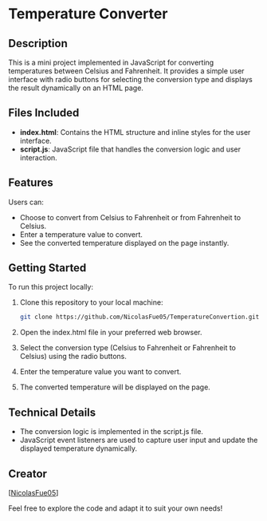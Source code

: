 # Temperature Converter

## Description
This is a mini project implemented in JavaScript for converting temperatures between Celsius and Fahrenheit. It provides a simple user interface with radio buttons for selecting the conversion type and displays the result dynamically on an HTML page.

## Files Included

- **index.html**: Contains the HTML structure and inline styles for the user interface.
- **script.js**: JavaScript file that handles the conversion logic and user interaction.

## Features

Users can:
- Choose to convert from Celsius to Fahrenheit or from Fahrenheit to Celsius.
- Enter a temperature value to convert.
- See the converted temperature displayed on the page instantly.

## Getting Started

To run this project locally:

1. Clone this repository to your local machine:
   ```bash
   git clone https://github.com/NicolasFue05/TemperatureConvertion.git
2. Open the index.html file in your preferred web browser.

3. Select the conversion type (Celsius to Fahrenheit or Fahrenheit to Celsius) using the radio buttons.

4. Enter the temperature value you want to convert.

5. The converted temperature will be displayed on the page.

## Technical Details
- The conversion logic is implemented in the script.js file.
- JavaScript event listeners are used to capture user input and update the displayed temperature dynamically.

## Creator
[[NicolasFue05](https://github.com/NicolasFue05)]

Feel free to explore the code and adapt it to suit your own needs!

